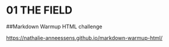 # 01 THE FIELD
##Markdown Warmup HTML challenge

https://nathalie-anneessens.github.io/markdown-warmup-html/
